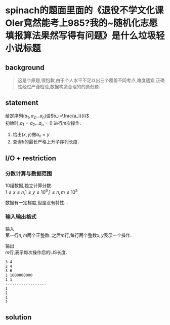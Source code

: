 # spinach的题面里面的《退役不学文化课OIer竟然能考上985?我的~随机化志愿填报算法果然写得有问题》是什么垃圾轻小说标题

## background
> 这是个原题,很抱歉,由于个人水平不足以出三个覆盖不同考点,难度适宜,正确性经过严谨检验,数据构造合理的的原创题.

## statement

给定序列$(a_1,a_2\dots a_n)$设$b_i=\frac{a_i}{i}$  
初始时,$a_1=a_2\dots a_n=0$
进行$m$次操作.  
1. 给出$(x,y)$做$a_x=y$  
2. 查询$b$的最长严格上升子序列长度.   


## I/O + restriction

### 分数计算与数据范围

10组数据,独立计算分数.  
$1\leq x\leq n$,$1\leq y\leq 10^9$,$1\leq n,m\leq 10^5$  

数据有一定梯度,但是没有特性...

### 输入输出格式
输入  
第一行$n,m$两个正整数. 之后$m$行,每行两个整数$x,y$表示一个操作.  

输出  
$m$行,表示每次操作后的LIS长度.

```
3 4
2 4
3 6
1 1000000000
1 1
------------------
1
1
1
2
```


## solution

<!--分块暴力的经典题,是BZOJ2957楼房重建.-->

<!--先考虑暴力  -->
<!--修改直接做,然后遍历一下$b[1..n]$更新答案.  -->

<!--我们考虑修改操作$upd(x,y)$生效后答案的变化.   -->
<!--- 如果$slope(x)$很大,$i< x$部分的上升子序列可以全都保留,那么考虑后面的部分的上升子序列 **扔掉一点前缀** 使得能够和$(x,y)$拼接上去.-->
<!--- 如果$slope(x)$变小,那么后面会有一部分之前没有贡献而现在有贡献(当然这个部分可能是空的).  -->

<!--仔细思考一下,发现这并不可做...至少很难简单实现.这就让我们看到.这个问题需要维护的数据是**无法高效合并**的,这启发我们使用分块,让影响局部化,等到查询的时候再来处理以平衡复杂度.  -->

<!--做法也就比较容易想到了.对序列分块,维护**只考虑块内元素的答案(一个单调增子序列)**,修改操作直接暴力重构,这部分复杂度为$O(S)$,其中$S$为块大小.  -->
<!--查询时,我们需要考虑整块前的所有元素对块的影响,显然我们要记录之前的最大斜率..那么拼接操作就是需要在这个块的上升子序列中,找到一个可以和之前的最大斜率拼接的位置,保留之后的部分.  -->
<!--这部分使用一个二分即可,复杂度为$O(\frac{n}{S}\times log\,S)$  -->

<!--这里遇到了修改与查询的复杂度不平衡(当然常数也不平衡...),我们可以考虑上个均值不等式看看块大小怎么取最优.  -->

<!--我们不如先假设序列大小和查询次数是同阶的(这里只是找最优的渐进理论复杂度,实际上还要考虑众多因素的影响...比较简单的方法是直接造随机数据测试出较好的块大小..).  -->
<!--总复杂度为$O(n\cdot (S+\frac{n}{S}\cdot log\,S))\geq O(n\sqrt{n\cdot log\,S})$...发现不好做,于是把$log\,S$近似为$log\,n$,这个影响是非常小的...当然为了严谨一点你应该求个导仔细分析一下最小值和最优的$S$.  -->
<!--$O(n\cdot (S+\frac{n}{S}\cdot log\,n))\geq O(n\sqrt{n\cdot log\,n})$.当$S=\frac{n}{S}log\,n$时最优,即$S=\sqrt{nlogn}$  -->




